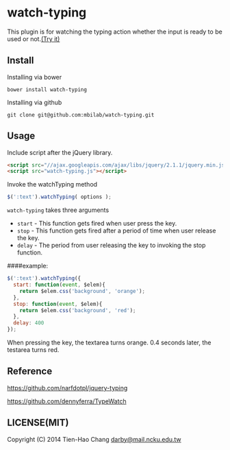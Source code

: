 # watch-typing

This plugin is for watching the typing action whether the input is ready to be used or not.[(Try it)](http://merry.ee.ncku.edu.tw/~yuting/watch-typing/)

## Install

Installing via bower
 
`bower install watch-typing`

Installing via github

`git clone git@github.com:mbilab/watch-typing.git`
	

## Usage

Include script after the jQuery library.

```html
<script src="//ajax.googleapis.com/ajax/libs/jquery/2.1.1/jquery.min.js"></script>
<script src="watch-typing.js"></script> 
```


Invoke the watchTyping method

```javascript
$(':text').watchTyping( options );
```


`watch-typing` takes three arguments

* `start` - This function gets fired when user press the key.
* `stop`  - This function gets fired after a period of time when user release the key.
* `delay` - The period from user releasing the key to invoking the stop function. 


####example:

```javascript
$(':text').watchTyping({
  start: function(event, $elem){
    return $elem.css('background', 'orange');
  },
  stop: function(event, $elem){
    return $elem.css('background', 'red');
  },
  delay: 400
});
```

When pressing the key, the textarea turns orange. 
0.4 seconds later, the testarea turns red.


## Reference

https://github.com/narfdotpl/jquery-typing

https://github.com/dennyferra/TypeWatch

## LICENSE(MIT)

Copyright (C) 2014 Tien-Hao Chang darby@mail.ncku.edu.tw

